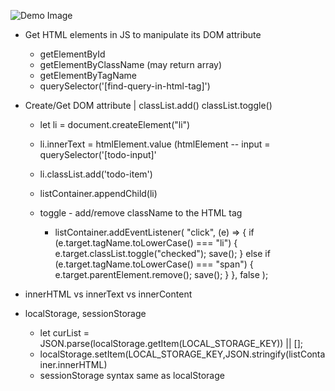 ![Demo Image](https://github.com/47chen/JavaScript-mini-Projects/assets/44563581/726bf3cd-fdef-4d91-a724-b816bfc2511f)

- Get HTML elements in JS to manipulate its DOM attribute
  - getElementById
  - getElementByClassName (may return array)
  - getElementByTagName
  - querySelector('[find-query-in-html-tag]')

- Create/Get DOM attribute | classList.add() classList.toggle()
  - let li = document.createElement("li")
  - li.innerText = htmlElement.value (htmlElement -- input = querySelector('[todo-input]'
  - li.classList.add('todo-item')
  - listContainer.appendChild(li)
  
  - toggle - add/remove className to the HTML tag
    - listContainer.addEventListener(
  "click",
  (e) => {
    if (e.target.tagName.toLowerCase() === "li") {
      e.target.classList.toggle("checked");
      save();
    } else if (e.target.tagName.toLowerCase() === "span") {
      e.target.parentElement.remove();
      save();
    }
  },
  false
);

- innerHTML vs innerText vs innerContent

- localStorage, sessionStorage
  - let curList = JSON.parse(localStorage.getItem(LOCAL_STORAGE_KEY)) || [];
  - localStorage.setItem(LOCAL_STORAGE_KEY,JSON.stringify(listContainer.innerHTML)
  - sessionStorage syntax same as localStorage
